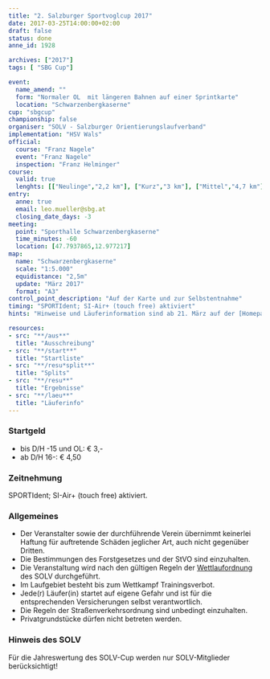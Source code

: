 ```yaml
---
title: "2. Salzburger Sportvoglcup 2017"
date: 2017-03-25T14:00:00+02:00
draft: false
status: done
anne_id: 1928

archives: ["2017"]
tags: [ "SBG Cup"]

event:
  name_amend: ""
  form: "Normaler OL  mit längeren Bahnen auf einer Sprintkarte"
  location: "Schwarzenbergkaserne"
cup: "sbgcup"
championship: false
organiser: "SOLV - Salzburger Orientierungslaufverband"
implementation: "HSV Wals" 
official:
  course: "Franz Nagele"
  event: "Franz Nagele"
  inspection: "Franz Helminger"
course:
  valid: true
  lenghts: [["Neulinge","2,2 km"], ["Kurz","3 km"], ["Mittel","4,7 km"], ["Lang","6,3 km"]]
entry:
  anne: true
  email: leo.mueller@sbg.at
  closing_date_days: -3
meeting:
  point: "Sporthalle Schwarzenbergkaserne"
  time_minutes: -60
  location: [47.7937865,12.977217]
map:
  name: "Schwarzenbergkaserne"
  scale: "1:5.000"
  equidistance: "2,5m"
  update: "März 2017"
  format: "A3"
control_point_description: "Auf der Karte und zur Selbstentnahme"
timing: "SPORTIdent; SI-Air+ (touch free) aktiviert"
hints: "Hinweise und Läuferinformation sind ab 21. März auf der [Homepage des HSV Wals](http://www.orientierungslauf-wals.at), auf der [Website des SOLV](http://www.ol-sbg.at) und ANNE ersichtlich"

resources:
- src: "**/aus**"
  title: "Ausschreibung"
- src: "**/start**"
  title: "Startliste"
- src: "**/resu*split**"
  title: "Splits"
- src: "**/resu**"
  title: "Ergebnisse"
- src: "**/laeu**"
  title: "Läuferinfo"
---
```


### Startgeld

- bis D/H -15 und OL: € 3,-
- ab D/H 16-: € 4,50

### Zeitnehmung

SPORTIdent; SI-Air+ (touch free) aktiviert.

### Allgemeines

- Der Veranstalter sowie der durchführende Verein übernimmt keinerlei Haftung für auftretende Schäden jeglicher Art, auch nicht gegenüber Dritten.
- Die Bestimmungen des Forstgesetzes und der StVO sind einzuhalten.
- Die Veranstaltung wird nach den gültigen Regeln der [Wettlaufordnung](../../wettlaufordnung) des SOLV durchgeführt.
- Im Laufgebiet besteht bis zum Wettkampf Trainingsverbot.
- Jede\(r) Läufer(in) startet auf eigene Gefahr und ist für die entsprechenden Versicherungen selbst verantwortlich.
- Die Regeln der Straßenverkehrsordnung sind unbedingt einzuhalten.
- Privatgrundstücke dürfen nicht betreten werden.

### Hinweis des SOLV
Für die Jahreswertung des SOLV-Cup werden nur SOLV-Mitglieder berücksichtigt!